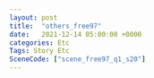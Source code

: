 ```yaml
---
layout: post
title:  "others_free97"
date:   2021-12-14 05:00:00 +0000
categories: Etc
Tags: Story Etc
SceneCode: ["scene_free97_q1_s20"]
---
```

